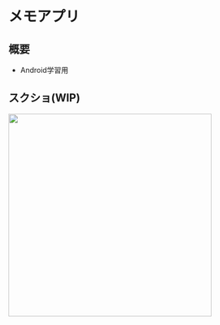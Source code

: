 # メモアプリ

## 概要

- Android学習用

## スクショ(WIP)

<img src="https://user-images.githubusercontent.com/18419093/59228106-b1617e80-8b72-11e9-97d1-197478f03a8a.png" width=400>
